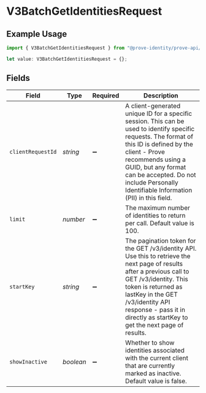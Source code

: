 # V3BatchGetIdentitiesRequest

## Example Usage

```typescript
import { V3BatchGetIdentitiesRequest } from "@prove-identity/prove-api/models/operations";

let value: V3BatchGetIdentitiesRequest = {};
```

## Fields

| Field                                                                                                                                                                                                                                                                                        | Type                                                                                                                                                                                                                                                                                         | Required                                                                                                                                                                                                                                                                                     | Description                                                                                                                                                                                                                                                                                  |
| -------------------------------------------------------------------------------------------------------------------------------------------------------------------------------------------------------------------------------------------------------------------------------------------- | -------------------------------------------------------------------------------------------------------------------------------------------------------------------------------------------------------------------------------------------------------------------------------------------- | -------------------------------------------------------------------------------------------------------------------------------------------------------------------------------------------------------------------------------------------------------------------------------------------- | -------------------------------------------------------------------------------------------------------------------------------------------------------------------------------------------------------------------------------------------------------------------------------------------- |
| `clientRequestId`                                                                                                                                                                                                                                                                            | *string*                                                                                                                                                                                                                                                                                     | :heavy_minus_sign:                                                                                                                                                                                                                                                                           | A client-generated unique ID for a specific session. This can be used to identify specific requests. The format of this ID is defined by the client - Prove recommends using a GUID, but any format can be accepted. Do not include Personally Identifiable Information (PII) in this field. |
| `limit`                                                                                                                                                                                                                                                                                      | *number*                                                                                                                                                                                                                                                                                     | :heavy_minus_sign:                                                                                                                                                                                                                                                                           | The maximum number of identities to return per call. Default value is 100.                                                                                                                                                                                                                   |
| `startKey`                                                                                                                                                                                                                                                                                   | *string*                                                                                                                                                                                                                                                                                     | :heavy_minus_sign:                                                                                                                                                                                                                                                                           | The pagination token for the GET /v3/identity API. Use this to retrieve the next page of results after a previous call to GET /v3/identity. This token is returned as lastKey in the GET /v3/identity API response - pass it in directly as startKey to get the next page of results.        |
| `showInactive`                                                                                                                                                                                                                                                                               | *boolean*                                                                                                                                                                                                                                                                                    | :heavy_minus_sign:                                                                                                                                                                                                                                                                           | Whether to show identities associated with the current client that are currently marked as inactive. Default value is false.                                                                                                                                                                 |